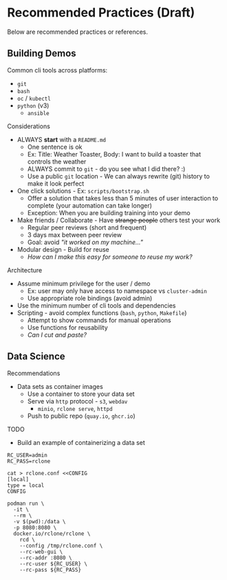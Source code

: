 # Recommended Practices (Draft)

Below are recommended practices or references.

## Building Demos

Common cli tools across platforms:

- `git`
- `bash`
- `oc` / `kubectl`
- `python` (v3)
  - `ansible`

Considerations

- ALWAYS **start** with a `README.md`
  - One sentence is ok
  - Ex: Title: Weather Toaster, Body: I want to build a toaster that controls the weather
  - ALWAYS commit to `git` - do you see what I did there? :)
  - Use a public `git` location - We can always rewrite (git) history to make it look perfect
- One click solutions - Ex: `scripts/bootstrap.sh`
  - Offer a solution that takes less than 5 minutes of user interaction to complete (your automation can take longer)
  - Exception: When you are building training into your demo
- Make friends / Collaborate - Have ~~strange people~~ others test your work
  - Regular peer reviews (short and frequent)
  - 3 days max between peer review
  - Goal: avoid *"it worked on my machine..."*
- Modular design - Build for reuse
  - *How can I make this easy for someone to reuse my work?*

Architecture

- Assume minimum privilege for the user / demo
  - Ex: user may only have access to namespace vs `cluster-admin`
  - Use appropriate role bindings (avoid admin)
- Use the minimum number of cli tools and dependencies
- Scripting - avoid complex functions (`bash`, `python`, `Makefile`)
  - Attempt to show commands for manual operations
  - Use functions for reusability
  - *Can I cut and paste?*

## Data Science

Recommendations

- Data sets as container images
  - Use a container to store your data set
  - Serve via `http` protocol - `s3`, `webdav`
    - `minio`, `rclone serve`, `httpd`
  - Push to public repo (`quay.io`, `ghcr.io`)

TODO

- Build an example of containerizing a data set

```
RC_USER=admin
RC_PASS=rclone

cat > rclone.conf <<CONFIG
[local]
type = local
CONFIG

podman run \
  -it \
  --rm \
  -v $(pwd):/data \
  -p 8080:8080 \
  docker.io/rclone/rclone \
    rcd \
    --config /tmp/rclone.conf \
    --rc-web-gui \
    --rc-addr :8080 \
    --rc-user ${RC_USER} \
    --rc-pass ${RC_PASS}
```
